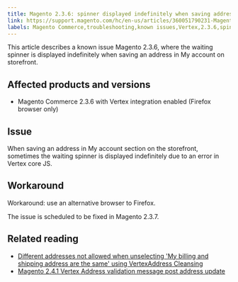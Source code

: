 ```yaml
---
title: Magento 2.3.6: spinner displayed indefinitely when saving address
link: https://support.magento.com/hc/en-us/articles/360051790231-Magento-2-3-6-spinner-displayed-indefinitely-when-saving-address
labels: Magento Commerce,troubleshooting,known issues,Vertex,2.3.6,spinner
---
```


<p>This article describes a known issue Magento 2.3.6, where the waiting spinner is displayed indefinitely when saving an address in My account on storefront.</p>
<h2>Affected products and versions</h2>
<ul>
<li>Magento Commerce 2.3.6 with Vertex integration enabled (Firefox browser only)</li>
</ul>
<h2>Issue</h2>
<p>When saving an address in My account section on the storefront, sometimes the waiting spinner is displayed indefinitely due to an error in Vertex core JS.</p>
<h2>Workaround</h2>
<p>Workaround: use an alternative browser to Firefox. </p>
<p>The issue is scheduled to be fixed in Magento 2.3.7.</p>
<h2>Related reading</h2>
<ul>
<li><a href="https://support.magento.com/hc/en-us/articles/360046998952">Different addresses not allowed when unselecting 'My billing and shipping address are the same' using VertexAddress Cleansing</a></li>
<li><a href="https://support.magento.com/hc/en-us/articles/360050139631">Magento 2.4.1 Vertex Address validation message post address update</a></li>
</ul>
